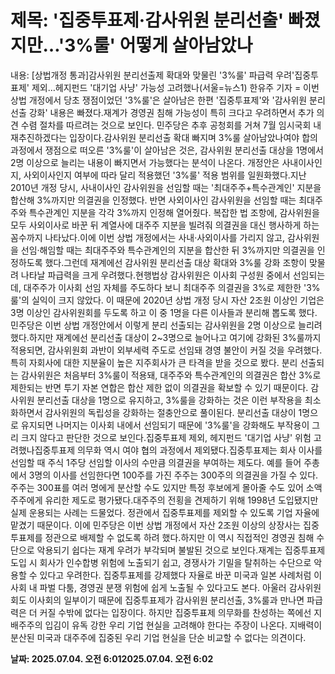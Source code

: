 # **제목: '집중투표제·감사위원 분리선출' 빠졌지만…'3%룰' 어떻게 살아남았나**

  내용: [상법개정 통과]감사위원 분리선출제 확대와 맞물린 '3%룰' 파급력 우려'집중투표제' 제외…헤지펀드 '대기업 사냥' 가능성 고려했나(서울=뉴스1) 한유주 기자 = 이번 상법 개정에서 당초 쟁점이었던 '3%룰'은 살아남은 한편 '집중투표제'와 '감사위원 분리선출 강화' 내용은 빠졌다.재계가 경영권 침해 가능성이 특히 크다고 우려하면서 추가 의견 수렴 절차를 따르려는 것으로 보인다. 민주당은 추후 공청회를 거쳐 7월 임시국회 내 재추진하겠다는 입장이다.감사위원 분리선출 확대 빠지며 3%룰 살아남았나여야 합의 과정에서 쟁점으로 떠오른 '3%룰'이 살아남은 것은, 감사위원 분리선출 대상을 1명에서 2명 이상으로 늘리는 내용이 빠지면서 가능했다는 분석이 나온다. 개정안은 사내이사인지, 사외이사인지 여부에 따라 달리 적용했던 '3%룰' 적용 범위를 일원화했다.지난 2010년 개정 당시, 사내이사인 감사위원을 선임할 때는 '최대주주+특수관계인' 지분을 합산해 3%까지만 의결권을 인정했다. 반면 사외이사인 감사위원을 선임할 때는 최대주주와 특수관계인 지분을 각각 3%까지 인정해 열어줬다. 복잡한 법 조항에, 감사위원을 모두 사외이사로 바꾼 뒤 계열사에 대주주 지분을 빌려줘 의결권을 대신 행사하게 하는 꼼수까지 나타났다.이에 이번 상법 개정에서는 사내·사외이사를 가리지 않고, 감사위원을 선임·해임할 때는 최대주주와 특수관계인의 지분을 합산한 뒤 3%까지만 의결권을 인정하도록 했다.그런데 재계에선 감사위원 분리선출 대상 확대와 3%룰 강화 조항이 맞물려 나타날 파급력을 크게 우려했다.현행법상 감사위원은 이사회 구성원 중에서 선임되는데, 대주주가 이사회 선임 자체를 주도하다 보니 최대주주 의결권을 3%로 제한한 '3%룰'의 실익이 크지 않았다. 이 때문에 2020년 상법 개정 당시 자산 2조원 이상인 기업은 3명 이상인 감사위원회를 두도록 하고 이 중 1명을 다른 이사들과 분리해 뽑도록 했다. 민주당은 이번 상법 개정안에서 이렇게 분리 선출되는 감사위원을 2명 이상으로 늘리려 했다.하지만 재계에선 분리선출 대상이 2~3명으로 늘어나고 여기에 강화된 3%룰까지 적용되면, 감사위원회 과반이 외부세력 주도로 선임돼 경영 불안이 커질 것을 우려했다. 특히 자회사에 대한 지분율이 높은 지주회사가 큰 타격을 받을 것으로 봤다. 분리 선출되는 감사위원은 처음부터 3%룰이 적용돼, 대주주와 특수관계인의 의결권은 합산 3%로 제한되는 반면 투기 자본 연합은 합산 제한 없이 의결권을 확보할 수 있기 때문이다. 감사위원 분리선출 대상을 1명으로 유지하고, 3%룰을 강화하는 것은 이런 부작용을 최소화하면서 감사위원의 독립성을 강화하는 절충안으로 풀이된다. 분리선출 대상이 1명으로 유지되면 나머지는 이사회 내에서 선임되기 때문에 '3%룰'을 강화해도 부작용이 그리 크지 않다고 판단한 것으로 보인다.집중투표제 제외, 헤지펀드 '대기업 사냥' 위험 고려했나집중투표제 의무화 역시 여야 협의 과정에서 제외됐다.집중투표제는 회사 이사를 선임할 때 주식 1주당 선임할 이사의 수만큼 의결권을 부여하는 제도다. 예를 들어 주총에서 3명의 이사를 선임한다면 100주를 가진 주주는 300주의 의결권을 가질 수 있다. 주주는 300표를 여러 명에게 분산할 수도 있지만 특정 후보에게 몰아줄 수도 있어 소액주주에게 유리한 제도로 평가됐다.대주주의 전횡을 견제하기 위해 1998년 도입됐지만 실제 운용되는 사례는 드물었다. 정관에서 집중투표제를 제외할 수 있도록 기업 자율에 맡겼기 때문이다. 이에 민주당은 이번 상법 개정에서 자산 2조원 이상의 상장사는 집중투표제를 정관으로 배제할 수 없도록 하려 했다.하지만 이 역시 직접적인 경영권 침해 수단으로 악용되기 쉽다는 재계 우려가 부각되며 불발된 것으로 보인다.재계는 집중투표제 도입 시 회사가 인수합병 위험에 노출되기 쉽고, 경쟁사가 기밀을 탈취하는 수단으로 악용할 수 있다고 우려한다. 집중투표제를 강제했다 자율로 바꾼 미국과 일본 사례처럼 이사회 내 파벌 다툼, 경영권 분쟁 위험에 쉽게 노출될 수 있다고도 본다. 아울러 감사위원회도 이사회의 일부이기 때문에 집중투표제가 감사위원 분리선출, 3%룰과 만나면 파급력은 더 커질 수밖에 없다는 입장이다.  하지만 집중투표제 의무화를 찬성하는 쪽에선 지배주주의 입김이 유독 강한 우리 기업 현실을 고려해야 한다는 주장이 나온다. 지배력이 분산된 미국과 대주주에 집중된 우리 기업 현실을 단순 비교할 수 없다는 의견이다.

  **날짜: 2025.07.04. 오전 6:012025.07.04. 오전 6:02**
